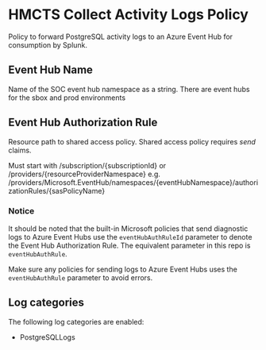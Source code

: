 # HMCTS Collect Activity Logs Policy

Policy to forward PostgreSQL activity logs to an Azure Event Hub for consumption by Splunk.

## Event Hub Name
Name of the SOC event hub namespace as a string. There are event hubs for the sbox and prod environments

## Event Hub Authorization Rule
Resource path to shared access policy. Shared access policy requires *send* claims.

Must start with /subscription/{subscriptionId} or /providers/{resourceProviderNamespace}
e.g. /providers/Microsoft.EventHub/namespaces/{eventHubNamespace}/authorizationRules/{sasPolicyName}

### Notice

It should be noted that the built-in Microsoft policies that send diagnostic logs to Azure Event Hubs use the `eventHubAuthRuleId` parameter to denote the Event Hub Authorization Rule. The equivalent parameter in this repo is `eventHubAuthRule`.

Make sure any policies for sending logs to Azure Event Hubs uses the `eventHubAuthRule` parameter to avoid errors.

## Log categories

The following log categories are enabled:

* PostgreSQLLogs
